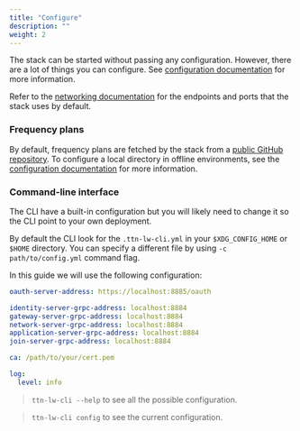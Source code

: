 ```yaml
---
title: "Configure"
description: ""
weight: 2
---
```


The stack can be started without passing any configuration. 
However, there are a lot of things you can configure. See [configuration documentation](../../hosting/config) for more information.

Refer to the [networking documentation](../../hosting/networking.md) for the endpoints and ports that the stack uses by default.

### <a name="frequencyplans">Frequency plans</a>

By default, frequency plans are fetched by the stack from a [public GitHub repository](https://github.com/TheThingsNetwork/lorawan-frequency-plans).
To configure a local directory in offline environments, see the [configuration documentation](config.md) for more information.

### <a name="cli-config">Command-line interface</a>

The CLI have a built-in configuration but you will likely need to change it so the CLI point to your own deployment.

By default the CLI look for the  `.ttn-lw-cli.yml` in your `$XDG_CONFIG_HOME` or `$HOME` directory.
You can specify a different file by using `-c path/to/config.yml` command flag.

In this guide we will use the following configuration:

```yml
oauth-server-address: https://localhost:8885/oauth

identity-server-grpc-address: localhost:8884
gateway-server-grpc-address: localhost:8884
network-server-grpc-address: localhost:8884
application-server-grpc-address: localhost:8884
join-server-grpc-address: localhost:8884

ca: /path/to/your/cert.pem

log:
  level: info
```
> `ttn-lw-cli --help` to see all the possible configuration.

> `ttn-lw-cli config` to see the current configuration.

